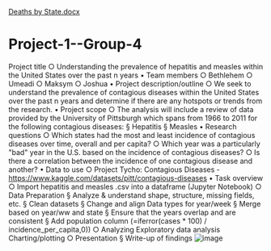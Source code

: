 [Deaths by State.docx](https://github.com/MaksAndr/Project-1--Group-4/files/10727101/Deaths.by.State.docx)
# Project-1--Group-4

Project title
	○ Understanding the prevalence of hepatitis and measles within the United States over the past n years
• Team members
	○ Bethlehem
	○ Umeadi
	○ Maksym
	○ Joshua
• Project description/outline
	○ We seek to understand the prevalence of contagious diseases within the United States over the past n years and determine if there are any hotspots or trends from the research.
• Project scope
	○ The analysis will include a review of data provided by the University of Pittsburgh which spans from 1966 to 2011 for the following contagious diseases:
		§ Hepatitis 
		§ Measles
• Research questions
	○ Which states had the most and least incidence of contagious diseases over time, overall and per capita?
	○ Which year was a particularly "bad" year in the U.S. based on the incidence of contagious diseases?
	○ Is there a correlation between the incidence of one contagious disease and another?
• Data to use
	○ Project Tycho: Contagious Diseases - https://www.kaggle.com/datasets/pitt/contagious-diseases
• Task overview
	○ Import hepatitis and measles .csv into a dataframe (Jupyter Notebook)
	○ Data Preparation
		§ Analyze & understand shape, structure, missing fields, etc.
		§ Clean datasets
			§ Change and align Data types for year/week
		§ Merge based on year/ww and state
			§ Ensure that the years overlap and are consistent
		§ Add population column (=iferror(cases * 100) / incidence_per_capita,0))
	○ Analyzing
		Exploratory data analysis
		Charting/plotting
	○ Presentation
		§ Write-up of findings
![image](https://user-images.githubusercontent.com/113949097/216836698-69b29ec4-94dd-4eb5-aa4b-731ce93c1650.png)
